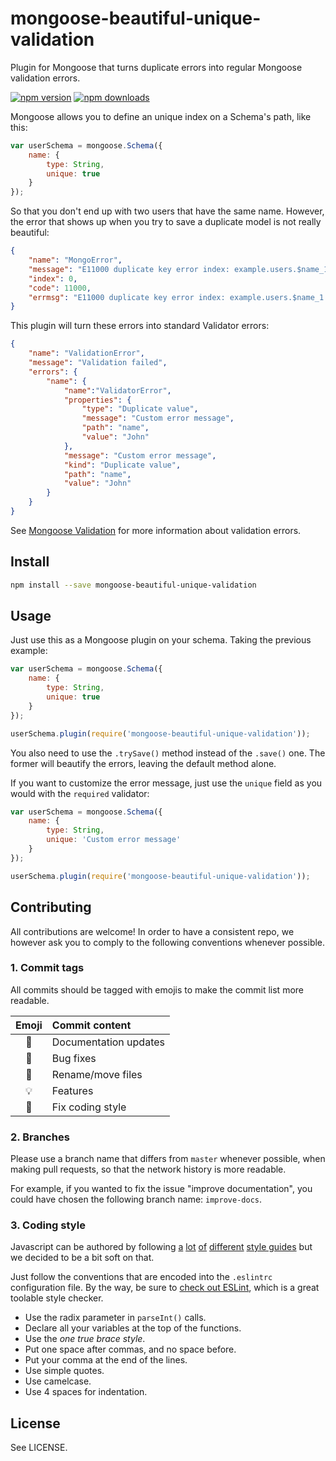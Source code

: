 # mongoose-beautiful-unique-validation

Plugin for Mongoose that turns duplicate errors into regular Mongoose validation errors.

[![npm version](https://img.shields.io/npm/v/mongoose-beautiful-unique-validation.svg?style=flat-square)](https://www.npmjs.com/package/mongoose-beautiful-unique-validation)
[![npm downloads](https://img.shields.io/npm/dm/mongoose-beautiful-unique-validation.svg?style=flat-square)](https://www.npmjs.com/package/mongoose-beautiful-unique-validation)

Mongoose allows you to define an unique index on a Schema's path, like this:

```js
var userSchema = mongoose.Schema({
    name: {
        type: String,
        unique: true
    }
});
```

So that you don't end up with two users that have the same name.
However, the error that shows up when you try to save a duplicate
model is not really beautiful:

```json
{
    "name": "MongoError",
    "message": "E11000 duplicate key error index: example.users.$name_1 dup key: { : \"John\" }",
    "index": 0,
    "code": 11000,
    "errmsg": "E11000 duplicate key error index: example.users.$name_1 dup key: { : \"John\" }"
}
```

This plugin will turn these errors into standard Validator errors:

```json
{
    "name": "ValidationError",
    "message": "Validation failed",
    "errors": {
        "name": {
            "name":"ValidatorError",
            "properties": {
                "type": "Duplicate value",
                "message": "Custom error message",
                "path": "name",
                "value": "John"
            },
            "message": "Custom error message",
            "kind": "Duplicate value",
            "path": "name",
            "value": "John"
        }
    }
}
```

See [Mongoose Validation](http://mongoosejs.com/docs/validation.html)
for more information about validation errors.

## Install

```sh
npm install --save mongoose-beautiful-unique-validation
```

## Usage

Just use this as a Mongoose plugin on your schema.
Taking the previous example:

```js
var userSchema = mongoose.Schema({
    name: {
        type: String,
        unique: true
    }
});

userSchema.plugin(require('mongoose-beautiful-unique-validation'));
```

You also need to use the `.trySave()` method instead of
the `.save()` one. The former will beautify the errors, leaving the
default method alone.

If you want to customize the error message, just use the
`unique` field as you would with the `required` validator:

```js
var userSchema = mongoose.Schema({
    name: {
        type: String,
        unique: 'Custom error message'
    }
});

userSchema.plugin(require('mongoose-beautiful-unique-validation'));
```

## Contributing

All contributions are welcome! 
In order to have a consistent repo, we however ask you
to comply to the following conventions
whenever possible.

### 1. Commit tags

All commits should be tagged with emojis to make
the commit list more readable.

| Emoji      | Commit content        |
|:----------:|:--------------------- |
| :book:     | Documentation updates |
| :bug:      | Bug fixes             |
| :ledger:   | Rename/move files     |
| :bulb:     | Features              |
| :lipstick: | Fix coding style      |

### 2. Branches

Please use a branch name that differs from `master` whenever possible,
when making pull requests, so that the network history is more
readable.

For example, if you wanted to fix the issue
"improve documentation", you could have
chosen the following branch name: `improve-docs`.

### 3. Coding style

Javascript can be authored by following
[a](https://google-styleguide.googlecode.com/svn/trunk/javascriptguide.xml)
[lot](https://github.com/airbnb/javascript)
[of](https://github.com/felixge/node-style-guide)
[different](https://contribute.jquery.org/style-guide/js/)
[style guides](https://developer.mozilla.org/en-US/docs/Mozilla/Developer_guide/Coding_Style)
but we decided to be a bit soft on that.

Just follow the conventions that are encoded into the `.eslintrc`
configuration file. By the way, be sure to [check out ESLint](http://eslint.org/),
which is a great toolable style checker.

* Use the radix parameter in `parseInt()` calls.
* Declare all your variables at the top of the functions.
* Use the *one true brace style*.
* Put one space after commas, and no space before.
* Put your comma at the end of the lines.
* Use simple quotes.
* Use camelcase.
* Use 4 spaces for indentation.

## License

See LICENSE.